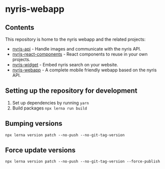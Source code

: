 # nyris-webapp

## Contents

This repository is home to the nyris webapp and the 
related projects:
 
* [nyris-api](./packages/nyris-api/README.md) - Handle images and communicate with the nyris API.
* [nyris-react-components](./packages/nyris-react-components/README.md) - React components to reuse in your own projects.
* [nyris-widget](./packages/nyris-widget/README.md) - Embed nyris search on your website.
* [nyris-webapp](./packages/nyris-webapp/README.md) - A complete mobile friendly webapp based on the nyris API.


## Setting up the repository for development

1. Set up dependencies by running `yarn`
2. Build packages `npx lerna run build`


## Bumping versions

```shell script
npx lerna version patch --no-push --no-git-tag-version
```

## Force update versions
```shell script
npx lerna version patch --no-push --no-git-tag-version --force-publish
```